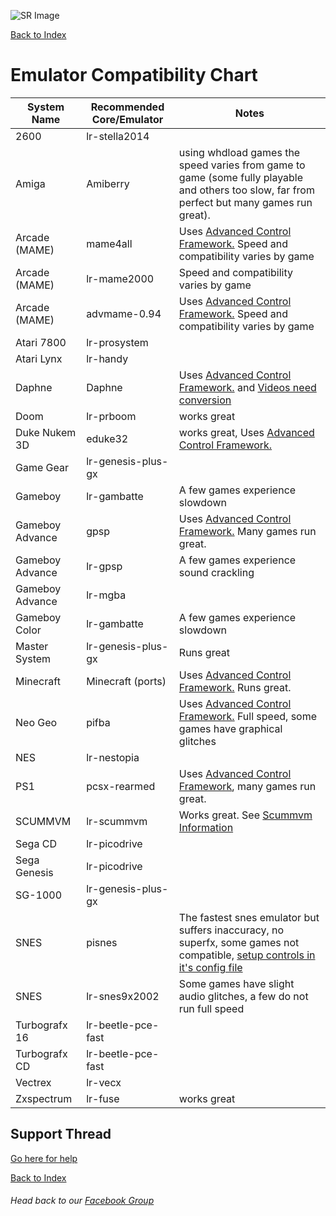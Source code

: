 ![SR Image](https://sinisterspatula.github.io/SuperRetropieGuides/images/SRimage-short.jpg)

[Back to Index](https://sinisterspatula.github.io/SuperRetropieGuides/)

# Emulator Compatibility Chart


System Name | Recommended Core/Emulator | Notes
------------|---------------------------|--------------------------------
2600 | lr-stella2014 | |
Amiga | Amiberry | using whdload games the speed varies from game to game (some fully playable and others too slow, far from perfect but many games run great). |
Arcade (MAME) | mame4all | Uses [Advanced Control Framework.](https://sinisterspatula.github.io/SuperRetropieGuides/AdvancedControlFramework)  Speed and compatibility varies by game |
Arcade (MAME) | lr-mame2000 | Speed and compatibility varies by game |
Arcade (MAME) | advmame-0.94 | Uses [Advanced Control Framework.](https://sinisterspatula.github.io/SuperRetropieGuides/AdvancedControlFramework)  Speed and compatibility varies by game |
Atari 7800 | lr-prosystem | |
Atari Lynx | lr-handy | |
Daphne | Daphne | Uses [Advanced Control Framework.](https://sinisterspatula.github.io/SuperRetropieGuides/AdvancedControlFramework)  and [Videos need conversion](https://sinisterspatula.github.io/SuperRetropieGuides/DaphneConversion) |
Doom | lr-prboom | works great |
Duke Nukem 3D | eduke32 | works great, Uses [Advanced Control Framework.](https://sinisterspatula.github.io/SuperRetropieGuides/AdvancedControlFramework) |
Game Gear | lr-genesis-plus-gx | |
Gameboy | lr-gambatte | A few games experience slowdown |
Gameboy Advance | gpsp | Uses [Advanced Control Framework.](https://sinisterspatula.github.io/SuperRetropieGuides/AdvancedControlFramework)  Many games run great. |
Gameboy Advance | lr-gpsp | A few games experience sound crackling |
Gameboy Advance | lr-mgba | |
Gameboy Color | lr-gambatte | A few games experience slowdown |
Master System | lr-genesis-plus-gx | Runs great |
Minecraft | Minecraft (ports) | Uses [Advanced Control Framework.](https://sinisterspatula.github.io/SuperRetropieGuides/AdvancedControlFramework)  Runs great. |
Neo Geo | pifba | Uses [Advanced Control Framework.](https://sinisterspatula.github.io/SuperRetropieGuides/AdvancedControlFramework)  Full speed, some games have graphical glitches |
NES | lr-nestopia | |
PS1 | pcsx-rearmed | Uses [Advanced Control Framework](https://sinisterspatula.github.io/SuperRetropieGuides/AdvancedControlFramework), many games run great. |
SCUMMVM | lr-scummvm | Works great.  See [Scummvm Information](https://sinisterspatula.github.io/SuperRetropieGuides/scummvm) |
Sega CD | lr-picodrive | |
Sega Genesis | lr-picodrive | |
SG-1000 | lr-genesis-plus-gx | |
SNES | pisnes | The fastest snes emulator but suffers inaccuracy, no superfx, some games not compatible, [setup controls in it's config file](https://sinisterspatula.github.io/SuperRetropieGuides/PISNES) |
SNES | lr-snes9x2002 | Some games have slight audio glitches, a few do not run full speed |
Turbografx 16 | lr-beetle-pce-fast | |
Turbografx CD | lr-beetle-pce-fast | |
Vectrex | lr-vecx | |
Zxspectrum | lr-fuse | works great |



## Support Thread
[Go here for help](https://www.facebook.com/groups/SuperRetroPie/permalink/2448328332120812/)

[Back to Index](https://sinisterspatula.github.io/SuperRetropieGuides/)

###### Head back to our [Facebook Group](https://www.facebook.com/groups/SuperRetroPie/)
